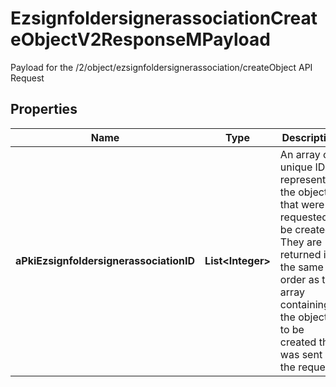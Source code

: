 

# EzsignfoldersignerassociationCreateObjectV2ResponseMPayload

Payload for the /2/object/ezsignfoldersignerassociation/createObject API Request

## Properties

Name | Type | Description | Notes
------------ | ------------- | ------------- | -------------
**aPkiEzsignfoldersignerassociationID** | **List&lt;Integer&gt;** | An array of unique IDs representing the object that were requested to be created.  They are returned in the same order as the array containing the objects to be created that was sent in the request. | 



